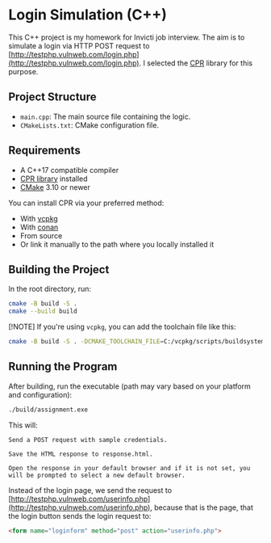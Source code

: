 # Login Simulation (C++)

This C++ project is my homework for Invicti job interview. The aim is to simulate a login via HTTP POST request to [http://testphp.vulnweb.com/login.php](http://testphp.vulnweb.com/login.php). I selected the [CPR](https://github.com/libcpr/cpr) library for this purpose.

## Project Structure

- `main.cpp`: The main source file containing the logic.
- `CMakeLists.txt`: CMake configuration file.

## Requirements

- A C++17 compatible compiler
- [CPR library](https://github.com/libcpr/cpr) installed
- [CMake](https://cmake.org/) 3.10 or newer

You can install CPR via your preferred method:
- With [vcpkg](https://github.com/microsoft/vcpkg)
- With [conan](https://conan.io/)
- From source
- Or link it manually to the path where you locally installed it

## Building the Project

In the root directory, run:

```sh
cmake -B build -S .
cmake --build build
```

[!NOTE]
If you're using `vcpkg`, you can add the toolchain file like this:

```sh
cmake -B build -S . -DCMAKE_TOOLCHAIN_FILE=C:/vcpkg/scripts/buildsystems/vcpkg.cmake
```

## Running the Program

After building, run the executable (path may vary based on your platform and configuration):
```sh
./build/assignment.exe
```

This will:

    Send a POST request with sample credentials.

    Save the HTML response to response.html.

    Open the response in your default browser and if it is not set, you will be prompted to select a new default browser.

Instead of the login page, we send the request to [http://testphp.vulnweb.com/userinfo.php](http://testphp.vulnweb.com/userinfo.php), because that is the page, that the login button sends the login request to:

```html
<form name="loginform" method="post" action="userinfo.php">
```
